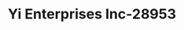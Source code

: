 ---
f_zip-code: 80918
f_state-code: CO
title: Yi Enterprises Inc-28953
f_phone: 719-266-6640
f_city-only: Colorado Springs
f_address: 3830 Saddle Rock Rd Colorado Springs
f_location-unique-id: '28953'
slug: yi-enterprises-inc-28953
updated-on: '2024-05-30T13:46:58.046Z'
created-on: '2024-05-30T13:36:59.803Z'
published-on: '2024-05-30T13:54:32.469Z'
f_city-state: cms/city/colorado-springs-co.md
f_company: cms/company/yi-enterprises-inc.md
f_state: cms/state/colorado.md
layout: '[payday-loan].html'
tags: payday-loan
---